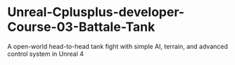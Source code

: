 # Unreal-Cplusplus-developer-Course-03-Battale-Tank
A open-world head-to-head tank fight with simple AI, terrain, and advanced control system in Unreal 4

